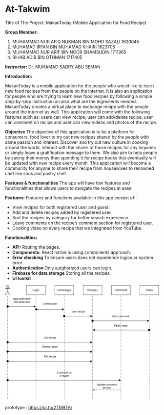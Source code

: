 # At-Takwim

Title of The Project: MakanToday (Mobile Application for Food Recipe) 

**Group Member:**

1)	MUHAMMAD NUR AFIQ NUKMAN BIN MOHD SAZALI 1620045 
2)	MUHAMAD IRFAN BIN MUHAMAD KHAIRI 1623705 
3)	MUHAMMAD NUR ARIF BIN NOOR SHAMSUDIN 1711965 
4)	RIHAB ADIB BIN OTHMAN 1717405

**Instructor:** Dr. MUHAMAD SADRY ABU SEMAN

**Introduction:**
	
MakanToday is a mobile application for the people who would like to learn new food recipes from the people on the internet. 
It is also an application for people who are trying to learn new food recipes by following a simple step-by-step instruction an also what are the ingredients needed. 
MakanToday creates a virtual place to exchange recipe with the people around the internet as well. 
This application will come with the following features such as: users can view recipe, user can add/delete recipe, 
user can comment on recipe and user can view videos and photos of the recipe. 

**Objective**
The objective of this application is to be a platform for consumers, food lover to try out new recipes shared by the people with same passion and interest. Discover and try out new culture in cooking around the world, interact with the sharer of those recipes for any inquiries or simply leave a gratification message to them. We also aim to help people by saving their money than spending it for recipe books that eventually will be updated with new recipe every month. This application will become a community for anyone to share their recipe from housewives to renowned chef like sous and pastry chef.

**Features & functionalities**
The app will have few features and functionalities that allows users to navigate the recipes at ease

**Features:**
Features and functions available in this app consist of:-
* View recipes for both registered user and guest.
* Add and delete recipes added by registered user.
* Sort the recipes by category for better search experience.
* Leave comments on the recipe’s comment section for registered user.
* Cooking video on every recipe that we integrated from YouTube.

**Functionalities:**

* **API:** Routing the pages.
* **Components:** React native is using components approach.
* **Error checking** To ensure users does not experience logics or system error.
* **Authentication** Only autghorized users can login.
* **Firebase for data storage** Storing all the recipes.
* **UI toolkit**

![Sequence diagram](/images/Recipeapp.png)

prototype : https://pr.to/2TM8TA/
